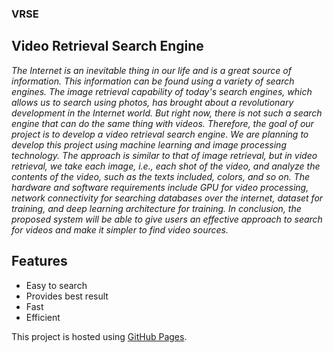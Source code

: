 ### VRSE

## Video Retrieval Search Engine

*The Internet is an inevitable thing in our life and is a great source of information. This information can be found using a variety of search engines. The image retrieval capability of today's search engines, which allows us to search using photos, has brought about a revolutionary development in the Internet world. But right now, there is not such a search engine that can do the same thing with videos. Therefore, the goal of our project is to develop a video retrieval search engine. We are planning to develop this project using machine learning and image processing technology. The approach is similar to that of image retrieval, but in video retrieval, we take each image, i.e., each shot of the video, and analyze the contents of the video, such as the texts included, colors, and so on. The hardware and software requirements include GPU for video processing, network connectivity for searching databases over the internet, dataset for training, and deep learning architecture for training. In conclusion, the proposed system will be able to give users an effective approach to search for videos and make it simpler to find video sources.*


## Features

- Easy to search
- Provides best result
- Fast
- Efficient


This project is hosted using [GitHub Pages](https://pages.github.com/).

